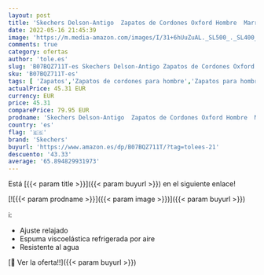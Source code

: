 ```yaml
---
layout: post
title: 'Skechers Delson-Antigo  Zapatos de Cordones Oxford Hombre  Marrón  CDB Black Leather   42 EU'
date: 2022-05-16 21:45:39
image: 'https://m.media-amazon.com/images/I/31+6hUuZuAL._SL500_._SL400_.jpg'
comments: true
category: ofertas
author: 'tole.es'
slug: 'B07BQZ711T-es Skechers Delson-Antigo Zapatos de Cordones Oxford Hombre...'
sku: 'B07BQZ711T-es'
tags: [ 'Zapatos','Zapatos de cordones para hombre','Zapatos para hombre','Zapatos y complementos','skechers','zapatos','🇪🇸', ]
actualPrice: 45.31 EUR
currency: EUR
price: 45.31
comparePrice: 79.95 EUR
prodname: 'Skechers Delson-Antigo  Zapatos de Cordones Oxford Hombre  Marrón  CDB Black Leather   42 EU'
country: 'es'
flag: '🇪🇸'
brand: 'Skechers'
buyurl: 'https://www.amazon.es/dp/B07BQZ711T/?tag=tolees-21'
descuento: '43.33'
average: '65.894829931973'
---
```


Está [{{< param title >}}]({{< param buyurl >}}) en el siguiente enlace!

[![{{< param prodname >}}]({{< param image >}})]({{< param buyurl >}})

ℹ️:

- Ajuste relajado
- Espuma viscoelástica refrigerada por aire
- Resistente al agua

[🛒 Ver la oferta!!]({{< param buyurl >}})
